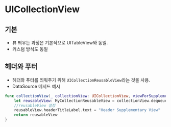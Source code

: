 # UICollectionView

## 기본
- 뷰 띄우는 과정은 기본적으로 UITableView와 동일.
- 커스텀 방식도 동일

## 헤더와 푸터
- 헤더와 푸터를 띄워주기 위해 `UICollectionReusableView`라는 것을 사용.
- DataSource 메서드 예시

```swift
func collectionView(_ collectionView: UICollectionView, viewForSupplementaryElementOfKind kind: String, at indexPath: IndexPath) -> UICollectionReusableView {
    let reusableView: MyCollectionReusableView = collectionView.dequeueReusableSupplementaryView(ofKind: UICollectionElementKindSectionHeader, withReuseIdentifier: MyCollectionReusableView.reuseID, for: indexPath) as! MyCollectionReusableView
    //reusableView 설정
    reusableView.headerTitleLabel.text = "Header Supplementary View"
    return reusableView
}
```